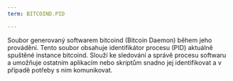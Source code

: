 ```yaml
---
term: BITCOIND.PID

---
```

Soubor generovaný softwarem bitcoind (Bitcoin Daemon) během jeho provádění. Tento soubor obsahuje identifikátor procesu (PID) aktuálně spuštěné instance bitcoind. Slouží ke sledování a správě procesu softwaru a umožňuje ostatním aplikacím nebo skriptům snadno jej identifikovat a v případě potřeby s ním komunikovat.